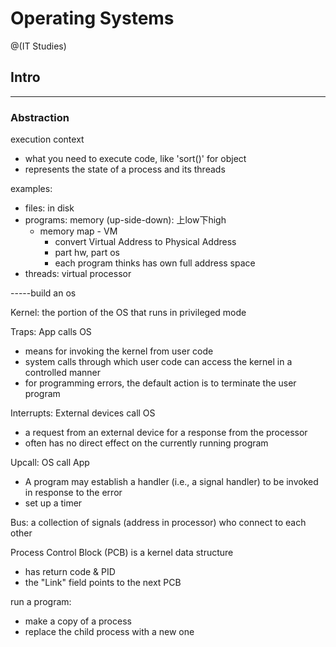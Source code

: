 # Operating Systems

@(IT Studies)


## Intro
-------------------------------------
### Abstraction
execution context
- what you need to execute code, like 'sort()' for object
- represents the state of a process and its threads

examples: 
- files: in disk 
- programs: memory (up-side-down): 上low下high
	- memory map - VM
		- convert Virtual Address to Physical Address
		- part hw, part os
		- each program thinks has own full address space
- threads: virtual processor


-----build an os

Kernel: the portion of the OS that runs in privileged mode

Traps: App calls OS
- means for invoking the kernel from user code
- system calls through which user code can access the kernel in a controlled manner
- for programming errors, the default action is to terminate the user program

Interrupts: External devices call OS
- a request from an external device for a response from the processor
- often has no direct effect on the currently running program

Upcall: OS call App
- A program may establish a handler (i.e., a signal handler) to be invoked in response to the error
- set up a timer

Bus: a collection of signals (address in processor) who connect to each other

Process Control Block (PCB) is a kernel data structure
- has return code & PID
- the "Link" field points to the next PCB

run a program:
- make a copy of a process
- replace the child process with a new one
